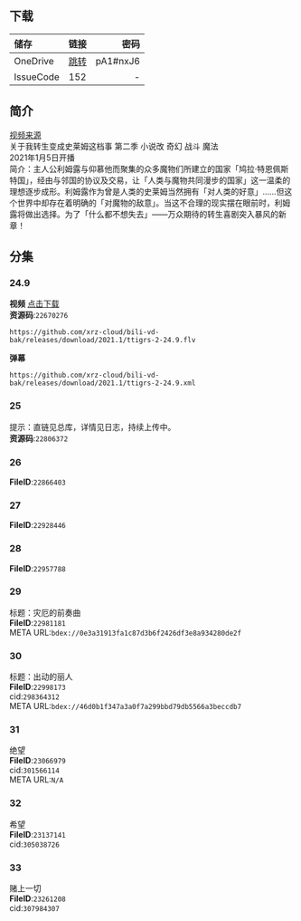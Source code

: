 ## 下载

储存 | 链接 | 密码
:----------- | :-----------: | -----------:
 OneDrive | [跳转](https://xrzcloud-my.sharepoint.com/:f:/g/personal/xrz_xrzyun_ml/EqJNSBVy1FJAuIuDf4hRM_UBpXkYYhGDULKPfKo4iIBFgg?e=Ut9HDw) | pA1#nxJ6
 IssueCode | 152 | -

## 简介
[视频来源](https://www.bilibili.com/bangumi/media/md28231812/)  
关于我转生变成史莱姆这档事 第二季 小说改 奇幻 战斗 魔法  
2021年1月5日开播  
简介：主人公利姆露与仰慕他而聚集的众多魔物们所建立的国家「鸠拉·特恩佩斯特国」，经由与邻国的协议及交易，让「人类与魔物共同漫步的国家」这一温柔的理想逐步成形。利姆露作为曾是人类的史莱姆当然拥有「对人类的好意」……但这个世界中却存在着明确的「对魔物的敌意」。当这不合理的现实摆在眼前时，利姆露将做出选择。为了「什么都不想失去」——万众期待的转生喜剧突入暴风的新章！  
## 分集
### 24.9
**视频**   [点击下载](https://github.com/xrz-cloud/bili-vd-bak/releases/download/2021.1/ttigrs-2-24.9.flv)  
**资源码**:`22670276`
```
https://github.com/xrz-cloud/bili-vd-bak/releases/download/2021.1/ttigrs-2-24.9.flv
```
**弹幕**
```
https://github.com/xrz-cloud/bili-vd-bak/releases/download/2021.1/ttigrs-2-24.9.xml
```
### 25
提示：直链见总库，详情见日志，持续上传中。  
**资源码**:`22806372`
### 26
**FileID**:`22866403`
### 27
**FileID**:`22928446`
### 28
**FileID**:`22957788`
### 29
标题：灾厄的前奏曲  
**FileID**:`22981181`  
META URL:`bdex://0e3a31913fa1c87d3b6f2426df3e8a934280de2f`  
### 30
标题：出动的丽人  
**FileID**:`22998173`  
cid:`298364312`  
META URL:`bdex://46d0b1f347a3a0f7a299bbd79db5566a3beccdb7`  
### 31
绝望  
**FileID**:`23066979`  
cid:`301566114`  
META URL:`N/A`  
### 32
希望  
**FileID**:`23137141`  
cid:`305038726`  
### 33
赌上一切  
**FileID**:`23261208`  
cid:`307984307`  